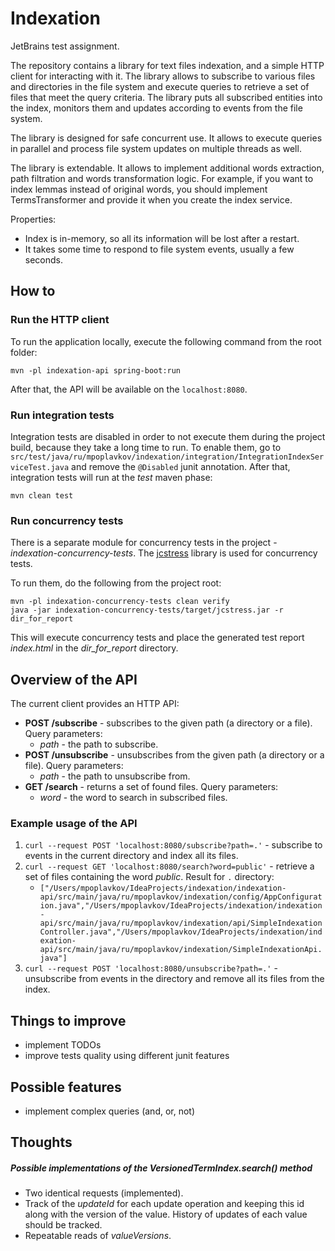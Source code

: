 # Indexation
JetBrains test assignment.

The repository contains a library for text files indexation, and a simple HTTP client for interacting with it. 
The library allows to subscribe to various files and directories in the file system and execute queries to retrieve a set of files that meet the query criteria. 
The library puts all subscribed entities into the index, monitors them and updates according to events from the file system.

The library is designed for safe concurrent use. 
It allows to execute queries in parallel and process file system updates on multiple threads as well.

The library is extendable. 
It allows to implement additional words extraction, path filtration and words transformation logic.
For example, if you want to index lemmas instead of original words, you should implement TermsTransformer and provide it when you create the index service. 

Properties:

* Index is in-memory, so all its information will be lost after a restart.
* It takes some time to respond to file system events, usually a few seconds.

## How to
### Run the HTTP client
To run the application locally, execute the following command from the root folder:
```
mvn -pl indexation-api spring-boot:run
```
After that, the API will be available on the ```localhost:8080```.

### Run integration tests
Integration tests are disabled in order to not execute them during the project build, because they take a long time to run.
To enable them, go to ```src/test/java/ru/mpoplavkov/indexation/integration/IntegrationIndexServiceTest.java``` and remove the ```@Disabled``` junit annotation.
After that, integration tests will run at the *test* maven phase: 
```
mvn clean test
```

### Run concurrency tests
There is a separate module for concurrency tests in the project - *indexation-concurrency-tests*. The [jcstress](https://openjdk.java.net/projects/code-tools/jcstress/) library is used for concurrency tests.

To run them, do the following from the project root:
```
mvn -pl indexation-concurrency-tests clean verify
java -jar indexation-concurrency-tests/target/jcstress.jar -r dir_for_report
```
This will execute concurrency tests and place the generated test report *index.html* in the *dir_for_report* directory.

## Overview of the API
The current client provides an HTTP API:

* **POST /subscribe** - subscribes to the given path (a directory or a file). Query parameters:
    * *path* - the path to subscribe.
* **POST /unsubscribe** - unsubscribes from the given path (a directory or a file). Query parameters:
    * *path* - the path to unsubscribe from.
* **GET /search** - returns a set of found files. Query parameters:
    * *word* - the word to search in subscribed files.
  
### Example usage of the API

1. ```curl --request POST 'localhost:8080/subscribe?path=.'``` - subscribe to events in the current directory and index all its files.
2. ```curl --request GET 'localhost:8080/search?word=public'``` - retrieve a set of files containing the word *public*. Result for ```.``` directory:
    * ```["/Users/mpoplavkov/IdeaProjects/indexation/indexation-api/src/main/java/ru/mpoplavkov/indexation/config/AppConfiguration.java","/Users/mpoplavkov/IdeaProjects/indexation/indexation-api/src/main/java/ru/mpoplavkov/indexation/api/SimpleIndexationController.java","/Users/mpoplavkov/IdeaProjects/indexation/indexation-api/src/main/java/ru/mpoplavkov/indexation/SimpleIndexationApi.java"]```
3. ```curl --request POST 'localhost:8080/unsubscribe?path=.'``` - unsubscribe from events in the directory and remove all its files from the index.

## Things to improve

* implement TODOs
* improve tests quality using different junit features

## Possible features

* implement complex queries (and, or, not)

## Thoughts

##### Possible implementations of the VersionedTermIndex.search() method

* Two identical requests (implemented).
* Track of the *updateId* for each update operation and keeping this id along with the version of the value. History of updates of each value should be tracked.
* Repeatable reads of *valueVersions*.
